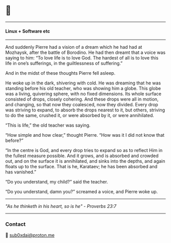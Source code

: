 
# 🐧
---

#### Linux + Software etc

------

And suddenly Pierre had a vision of a dream which he had had at Mozhaysk, after the battle of Borodino. He had then dreamt that a voice was saying to him: “To love life is to love God. The hardest of all is to love this life in one’s sufferings, in the guiltlessness of suffering.”

And in the midst of these thoughts Pierre fell asleep.

He woke up in the dark, shivering with cold. He was dreaming that he was standing before his old teacher, who was showing him a globe. This globe was a living, quivering sphere, with no fixed dimensions. Its whole surface consisted of drops, closely cohering. And these drops were all in motion, and changing, so that now they coalesced, now they divided. Every drop was striving to expand, to absorb the drops nearest to it, but others, striving to do the same, crushed it, or were absorbed by it, or were annihilated.

“This is life,” the old teacher was saying.

“How simple and how clear,” thought Pierre. “How was it I did not know that before?”

“In the centre is God, and every drop tries to expand so as to reflect Him in the fullest measure possible. And it grows, and is absorbed and crowded out, and on the surface it is annihilated, and sinks into the depths, and again floats up to the surface. That is he, Karataev; he has been absorbed and has vanished.”

“Do you understand, my child?” said the teacher.

“Do you understand, damn you?” screamed a voice, and Pierre woke up.

------




_"As he thinketh in his heart, so is he" - Proverbs 23:7_



---
### Contact

📧 [sub0xdai@proton.me](mailto:sub0xdai@proton.me)










                        
